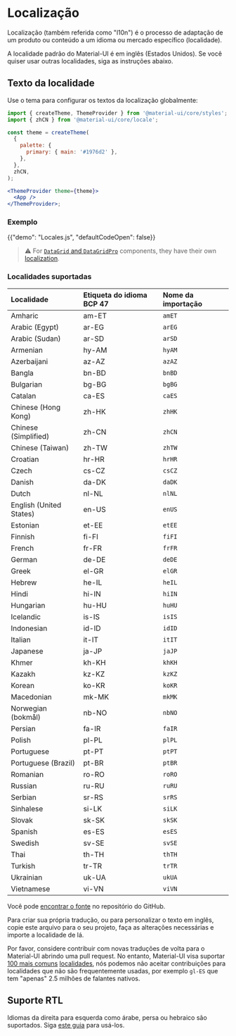 # Localização

<p class="description">Localização (também referida como "l10n") é o processo de adaptação de um produto ou conteúdo a um idioma ou mercado específico (localidade).</p>

A localidade padrão do Material-UI é em inglês (Estados Unidos). Se você quiser usar outras localidades, siga as instruções abaixo.

## Texto da localidade

Use o tema para configurar os textos da localização globalmente:

```jsx
import { createTheme, ThemeProvider } from '@material-ui/core/styles';
import { zhCN } from '@material-ui/core/locale';

const theme = createTheme(
  {
    palette: {
      primary: { main: '#1976d2' },
    },
  },
  zhCN,
);

<ThemeProvider theme={theme}>
  <App />
</ThemeProvider>;
```

### Exemplo

{{"demo": "Locales.js", "defaultCodeOpen": false}}

> ⚠️ For [`DataGrid` and `DataGridPro`](/components/data-grid/) components, they have their own [localization](/components/data-grid/localization/).

### Localidades suportadas

| Localidade              | Etiqueta do idioma BCP 47 | Nome da importação |
|:----------------------- |:------------------------- |:------------------ |
| Amharic                 | am-ET                     | `amET`             |
| Arabic (Egypt)          | ar-EG                     | `arEG`             |
| Arabic (Sudan)          | ar-SD                     | `arSD`             |
| Armenian                | hy-AM                     | `hyAM`             |
| Azerbaijani             | az-AZ                     | `azAZ`             |
| Bangla                  | bn-BD                     | `bnBD`             |
| Bulgarian               | bg-BG                     | `bgBG`             |
| Catalan                 | ca-ES                     | `caES`             |
| Chinese (Hong Kong)     | zh-HK                     | `zhHK`             |
| Chinese (Simplified)    | zh-CN                     | `zhCN`             |
| Chinese (Taiwan)        | zh-TW                     | `zhTW`             |
| Croatian                | hr-HR                     | `hrHR`             |
| Czech                   | cs-CZ                     | `csCZ`             |
| Danish                  | da-DK                     | `daDK`             |
| Dutch                   | nl-NL                     | `nlNL`             |
| English (United States) | en-US                     | `enUS`             |
| Estonian                | et-EE                     | `etEE`             |
| Finnish                 | fi-FI                     | `fiFI`             |
| French                  | fr-FR                     | `frFR`             |
| German                  | de-DE                     | `deDE`             |
| Greek                   | el-GR                     | `elGR`             |
| Hebrew                  | he-IL                     | `heIL`             |
| Hindi                   | hi-IN                     | `hiIN`             |
| Hungarian               | hu-HU                     | `huHU`             |
| Icelandic               | is-IS                     | `isIS`             |
| Indonesian              | id-ID                     | `idID`             |
| Italian                 | it-IT                     | `itIT`             |
| Japanese                | ja-JP                     | `jaJP`             |
| Khmer                   | kh-KH                     | `khKH`             |
| Kazakh                  | kz-KZ                     | `kzKZ`             |
| Korean                  | ko-KR                     | `koKR`             |
| Macedonian              | mk-MK                     | `mkMK`             |
| Norwegian (bokmål)      | nb-NO                     | `nbNO`             |
| Persian                 | fa-IR                     | `faIR`             |
| Polish                  | pl-PL                     | `plPL`             |
| Portuguese              | pt-PT                     | `ptPT`             |
| Portuguese (Brazil)     | pt-BR                     | `ptBR`             |
| Romanian                | ro-RO                     | `roRO`             |
| Russian                 | ru-RU                     | `ruRU`             |
| Serbian                 | sr-RS                     | `srRS`             |
| Sinhalese               | si-LK                     | `siLK`             |
| Slovak                  | sk-SK                     | `skSK`             |
| Spanish                 | es-ES                     | `esES`             |
| Swedish                 | sv-SE                     | `svSE`             |
| Thai                    | th-TH                     | `thTH`             |
| Turkish                 | tr-TR                     | `trTR`             |
| Ukrainian               | uk-UA                     | `ukUA`             |
| Vietnamese              | vi-VN                     | `viVN`             |

<!-- #default-branch-switch -->

Você pode [encontrar o fonte](https://github.com/mui/material-ui/blob/master/packages/mui-material/src/locale/index.ts) no repositório do GitHub.

Para criar sua própria tradução, ou para personalizar o texto em inglês, copie este arquivo para o seu projeto, faça as alterações necessárias e importe a localidade de lá.

Por favor, considere contribuir com novas traduções de volta para o Material-UI abrindo uma pull request. No entanto, Material-UI visa suportar [100 mais comuns](https://en.wikipedia.org/wiki/List_of_languages_by_number_of_native_speakers) [localidades](https://www.ethnologue.com/guides/ethnologue200), nós podemos não aceitar contribuições para localidades que não são frequentemente usadas, por exemplo `gl-ES` que tem "apenas" 2.5 milhões de falantes nativos.

## Suporte RTL

Idiomas da direita para esquerda como árabe, persa ou hebraico são suportados. Siga [este guia](/guides/right-to-left/) para usá-los.
